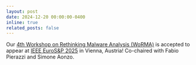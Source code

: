 ```yaml
---
layout: post
date: 2024-12-20 00:00:00-0400
inline: true
related_posts: false
---
```


Our [4th Workshop on Rethinking Malware Analysis (WoRMA)](https://worma.gitlab.io/2025/) is accepted to appear at [IEEE EuroS&P 2025](https://www.ieee-security.org/TC/EuroSP2025/) in Vienna, Austria! Co-chaired with Fabio Pierazzi and Simone Aonzo.
